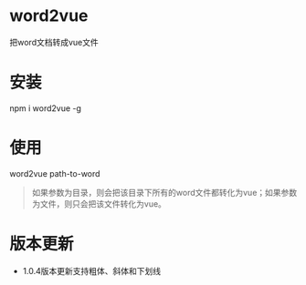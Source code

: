 # word2vue
把word文档转成vue文件
# 安装
npm i word2vue -g
# 使用
word2vue path-to-word

> 如果参数为目录，则会把该目录下所有的word文件都转化为vue；如果参数为文件，则只会把该文件转化为vue。

# 版本更新
* 1.0.4版本更新支持粗体、斜体和下划线
